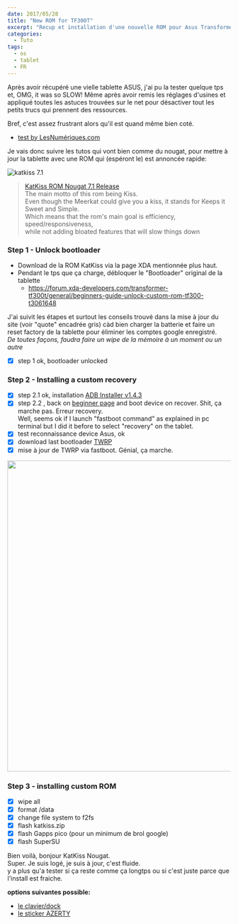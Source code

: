 ```yaml
---
date: 2017/05/28
title: "New ROM for TF300T"
excerpt: "Recup et installation d'une nouvelle ROM pour Asus Transformer TF300T"
categories:
  - Tuto
tags:
  - os
  - tablet
  - FR
---
```


Après avoir récupéré une vielle tablette ASUS, j'ai pu la tester quelque tps et, OMG, it was so SLOW!
Même après avoir remis les réglages d'usines et appliqué toutes les astuces trouvées sur le net pour désactiver tout les petits trucs qui prennent des ressources.

Bref, c'est assez frustrant alors qu'il est quand même bien coté.    
- [test by LesNumériques.com](http://www.lesnumeriques.com/tablette-tactile/asus-transformer-pad-tf300-avec-dock-p13377/test.html)   

Je vais donc suivre les tutos qui vont bien comme du nougat, pour mettre à jour la tablette avec une ROM qui (espéront le) est annoncée rapide:


![katkiss 7.1](https://cloud.githubusercontent.com/assets/12049360/26530139/3079ef10-43cf-11e7-9dcd-2619d206c6c0.png)  
>[KatKiss ROM Nougat 7.1 Release](https://forum.xda-developers.com/transformer-tf300t/development/rom-t3453702)  
The main motto of this rom being Kiss.   
Even though the Meerkat could give you a kiss, it stands for Keeps it Sweet and Simple.  
>Which means that the rom's main goal is efficiency, speed/responsiveness,   
>while not adding bloated features that will slow things down  

### Step 1 - Unlock bootloader
- Download de la ROM KatKiss via la page XDA mentionnée plus haut.
- Pendant le tps que ça charge, débloquer le "Bootloader" original de la tablette  
  - https://forum.xda-developers.com/transformer-tf300t/general/beginners-guide-unlock-custom-rom-tf300-t3061648

J'ai suivit les étapes et surtout les conseils trouvé dans la mise à jour du site (voir "quote" encadrée gris) càd bien charger la batterie et faire un reset factory de la tablette pour éliminer les comptes google enregistré.  
*De toutes façons, faudra faire un wipe de la mémoire à un moment ou un autre*

- [x] step 1 ok, bootloader unlocked

### Step 2 - Installing a custom recovery

- [x] step 2.1 ok, installation [ADB Installer v1.4.3](https://forum.xda-developers.com/showthread.php?t=2588979)
- [x] step 2.2 , back on [beginner page](https://forum.xda-developers.com/transformer-tf300t/general/beginners-guide-unlock-custom-rom-tf300-t3061648) and boot device on recover. Shit, ça marche pas. Erreur recovery.  
  Well, seems ok if I launch "fastboot command" as explained in pc terminal but I did it before to select "recovery" on the tablet.
- [x] test reconnaissance device Asus, ok
- [x] download last bootloader [TWRP](https://dl.twrp.me/tf300t/)
- [x] mise à jour de TWRP via fastboot. Génial, ça marche.

<img src="https://cloud.githubusercontent.com/assets/12049360/26530003/fe519648-43cc-11e7-8527-0981bdb6cf76.jpg" width="700">  

### Step 3 - installing custom ROM

- [x] wipe all
- [x] format /data
- [x] change file system to f2fs
- [x] flash katkiss.zip
- [x] flash Gapps pico (pour un minimum de brol google)
- [x] flash SuperSU

Bien voilà, bonjour KatKiss Nougat.   
Super. Je suis logé, je suis à jour, c'est fluide.   
y a plus qu'a tester si ça reste comme ça longtps ou si c'est juste parce que l'install est fraiche.



**options suivantes possible:**
- [le clavier/dock](http://www.befr.ebay.be/itm/ASUS-TRANSFORMER-EEE-PAD-TF300-TF300T-UK-Tablet-Keyboard-Dock-Navy-Blue-005-/191986496457?hash=item2cb34973c9:g:P-QAAOSwcdRY9gSO)  
- [le sticker AZERTY](https://www.aliexpress.com/item/French-letters-alphabet-keyboard-layout-stickers-button-matte-black-for-computer-laptop-notebook-desktop-PC/32590707021.html)

